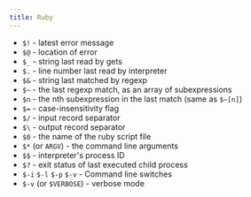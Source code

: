 ```yaml
---
title: Ruby
---
```


* `$!` - latest error message
* `$@` - location of error
* `$_` - string last read by gets
* `$.` - line number last read by interpreter
* `$&` - string last matched by regexp
* `$~` - the last regexp match, as an array of subexpressions
* `$n` - the nth subexpression in the last match (same as `$~[n]`)
* `$=` - case-insensitivity flag
* `$/` - input record separator
* `$\` - output record separator
* `$0` - the name of the ruby script file
* `$*` (or `ARGV`) - the command line arguments
* `$$` - interpreter's process ID
* `$?` - exit status of last executed child process
* `$-i` `$-l` `$-p` `$-v` - Command line switches
* `$-v` (or `$VERBOSE`) - verbose mode

